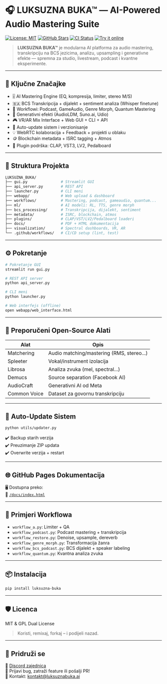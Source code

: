 # 🎧 LUKSUZNA BUKA™ — AI-Powered Audio Mastering Suite

[![License: MIT](https://img.shields.io/badge/License-MIT-yellow.svg)](https://opensource.org/licenses/MIT)
[![GitHub Stars](https://img.shields.io/github/stars/erzi-ai/luksuzna-buka)](https://github.com/erzi-ai/luksuzna-buka/stargazers)
[![CI Status](https://github.com/erzi-ai/luksuzna-buka/actions/workflows/ci.yml/badge.svg)](https://github.com/erzi-ai/luksuzna-buka/actions)
[![Try it online](https://img.shields.io/badge/🚀_LIVE-DEMO-green)](https://luksuzna-buka.hf.space)

> **LUKSUZNA BUKA™** je modularna AI platforma za audio mastering, transkripciju na BCS jezicima, analizu, upsampling i generativne efekte — spremna za studio, livestream, podcast i kvantne eksperimente.

---

## 🚀 Ključne Značajke

- 🎚️ AI Mastering Engine (EQ, kompresija, limiter, stereo M/S)
- 🇧🇦 BCS Transkripcija + dijalekt + sentiment analiza (Whisper finetune)
- 🧪 Workflowi: Podcast, GameAudio, Genre Morph, Quantum Mastering
- 🧠 Generativni efekti (AudioLDM, Suno.ai, Udio)
- 🎮 VR/AR Mix Interface + Web GUI + CLI + API
- 🔄 Auto-update sistem i verzionisanje
- 💡 WebRTC kolaboracija + Feedback + projekti u oblaku
- 🪙 Blockchain metadata + ISRC tagging + Atmos
- 🧩 Plugin podrška: CLAP, VST3, LV2, Pedalboard

---

## 📁 Struktura Projekta

```bash
LUKSUZNA_BUKA/
├── gui.py               # Streamlit GUI
├── api_server.py        # REST API
├── launcher.py          # CLI meni
├── webapp/              # Web upload & dashboard
├── workflows/           # Mastering, podcast, gameaudio, quantum...
├── ml/                  # AI modeli: RL, TTS, genre morph
├── bcs_processing/      # Transkripcija, dijalekt, sentiment
├── metadata/            # ISRC, blockchain, atmos
├── plugins/             # CLAP/VST/LV2/Pedalboard loaderi
├── docs/                # PDF + HTML dokumentacija
├── visualization/       # Spectral dashboards, VR, AR
└── .github/workflows/   # CI/CD setup (lint, test)
```

---

## ⚙️ Pokretanje

```bash
# Pokretanje GUI
streamlit run gui.py

# REST API server
python api_server.py

# CLI meni
python launcher.py

# Web interfejs (offline)
open webapp/web_interface.html
```

---

## 🧠 Preporučeni Open-Source Alati

| Alat          | Opis                                      |
|---------------|-------------------------------------------|
| Matchering    | Audio matching/mastering (RMS, stereo...) |
| Spleeter      | Vokal/instrument izolacija                |
| Librosa       | Analiza zvuka (mel, spectral...)          |
| Demucs        | Source separation (Facebook AI)           |
| AudioCraft    | Generativni AI od Meta                    |
| Common Voice  | Dataset za govornu transkripciju          |

---

## 🔄 Auto-Update Sistem

```bash
python utils/updater.py
```

✔️ Backup starih verzija  
✔️ Preuzimanje ZIP updata  
✔️ Overwrite verzija + restart

---

## 🌐 GitHub Pages Dokumentacija

🖥️ Dostupna preko:  
📄 [`/docs/index.html`](https://yourusername.github.io/luksuzna-buka)

---

## 🧪 Primjeri Workflowa

- `workflow_a.py`: Limiter + QA
- `workflow_podcast.py`: Podcast mastering + transkripcija
- `workflow_restore.py`: Denoise, upsample, dereverb
- `workflow_genre_morph.py`: Transformacija žanra
- `workflow_bcs_podcast.py`: BCS dijalekt + speaker labeling
- `workflow_quantum.py`: Kvantna analiza zvuka

---

## 📦 Instalacija

```bash
pip install luksuzna-buka
```

---

## 🛡 Licenca

MIT & GPL Dual License  
> Koristi, remixaj, forkaj – i podijeli nazad.

---

## 🤝 Pridruži se

👥 [Discord zajednica](https://discord.gg/link)  
📣 Prijavi bug, zatraži feature ili pošalji PR!  
📧 Kontakt: kontakt@luksuznabuka.ai